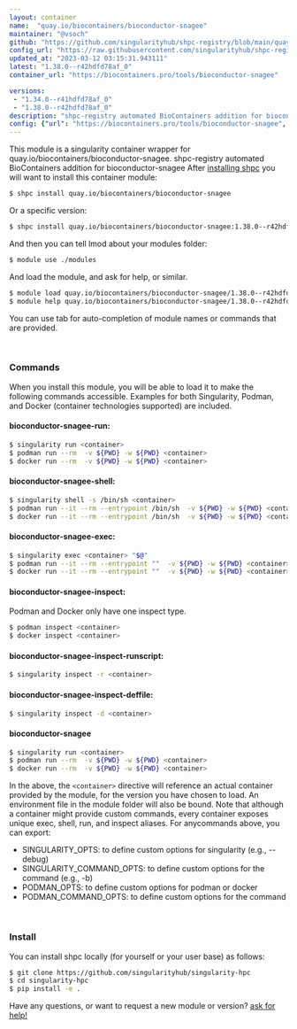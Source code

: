 ```yaml
---
layout: container
name:  "quay.io/biocontainers/bioconductor-snagee"
maintainer: "@vsoch"
github: "https://github.com/singularityhub/shpc-registry/blob/main/quay.io/biocontainers/bioconductor-snagee/container.yaml"
config_url: "https://raw.githubusercontent.com/singularityhub/shpc-registry/main/quay.io/biocontainers/bioconductor-snagee/container.yaml"
updated_at: "2023-03-12 03:15:31.943111"
latest: "1.38.0--r42hdfd78af_0"
container_url: "https://biocontainers.pro/tools/bioconductor-snagee"

versions:
 - "1.34.0--r41hdfd78af_0"
 - "1.38.0--r42hdfd78af_0"
description: "shpc-registry automated BioContainers addition for bioconductor-snagee"
config: {"url": "https://biocontainers.pro/tools/bioconductor-snagee", "maintainer": "@vsoch", "description": "shpc-registry automated BioContainers addition for bioconductor-snagee", "latest": {"1.38.0--r42hdfd78af_0": "sha256:3bbbde4c1d30801bf2b56e69c4b57ad6cf1ebe921677f1ac9c12369ee85f4b3b"}, "tags": {"1.34.0--r41hdfd78af_0": "sha256:4db541f26a9b567d437068d9270e65d4924b2e5835ec7b0a73e74af85c21abaf", "1.38.0--r42hdfd78af_0": "sha256:3bbbde4c1d30801bf2b56e69c4b57ad6cf1ebe921677f1ac9c12369ee85f4b3b"}, "docker": "quay.io/biocontainers/bioconductor-snagee"}
---
```


This module is a singularity container wrapper for quay.io/biocontainers/bioconductor-snagee.
shpc-registry automated BioContainers addition for bioconductor-snagee
After [installing shpc](#install) you will want to install this container module:


```bash
$ shpc install quay.io/biocontainers/bioconductor-snagee
```

Or a specific version:

```bash
$ shpc install quay.io/biocontainers/bioconductor-snagee:1.38.0--r42hdfd78af_0
```

And then you can tell lmod about your modules folder:

```bash
$ module use ./modules
```

And load the module, and ask for help, or similar.

```bash
$ module load quay.io/biocontainers/bioconductor-snagee/1.38.0--r42hdfd78af_0
$ module help quay.io/biocontainers/bioconductor-snagee/1.38.0--r42hdfd78af_0
```

You can use tab for auto-completion of module names or commands that are provided.

<br>

### Commands

When you install this module, you will be able to load it to make the following commands accessible.
Examples for both Singularity, Podman, and Docker (container technologies supported) are included.

#### bioconductor-snagee-run:

```bash
$ singularity run <container>
$ podman run --rm  -v ${PWD} -w ${PWD} <container>
$ docker run --rm  -v ${PWD} -w ${PWD} <container>
```

#### bioconductor-snagee-shell:

```bash
$ singularity shell -s /bin/sh <container>
$ podman run --it --rm --entrypoint /bin/sh  -v ${PWD} -w ${PWD} <container>
$ docker run --it --rm --entrypoint /bin/sh  -v ${PWD} -w ${PWD} <container>
```

#### bioconductor-snagee-exec:

```bash
$ singularity exec <container> "$@"
$ podman run --it --rm --entrypoint ""  -v ${PWD} -w ${PWD} <container> "$@"
$ docker run --it --rm --entrypoint ""  -v ${PWD} -w ${PWD} <container> "$@"
```

#### bioconductor-snagee-inspect:

Podman and Docker only have one inspect type.

```bash
$ podman inspect <container>
$ docker inspect <container>
```

#### bioconductor-snagee-inspect-runscript:

```bash
$ singularity inspect -r <container>
```

#### bioconductor-snagee-inspect-deffile:

```bash
$ singularity inspect -d <container>
```



#### bioconductor-snagee

```bash
$ singularity run <container>
$ podman run --rm  -v ${PWD} -w ${PWD} <container>
$ docker run --rm  -v ${PWD} -w ${PWD} <container>
```


In the above, the `<container>` directive will reference an actual container provided
by the module, for the version you have chosen to load. An environment file in the
module folder will also be bound. Note that although a container
might provide custom commands, every container exposes unique exec, shell, run, and
inspect aliases. For anycommands above, you can export:

 - SINGULARITY_OPTS: to define custom options for singularity (e.g., --debug)
 - SINGULARITY_COMMAND_OPTS: to define custom options for the command (e.g., -b)
 - PODMAN_OPTS: to define custom options for podman or docker
 - PODMAN_COMMAND_OPTS: to define custom options for the command

<br>

### Install

You can install shpc locally (for yourself or your user base) as follows:

```bash
$ git clone https://github.com/singularityhub/singularity-hpc
$ cd singularity-hpc
$ pip install -e .
```

Have any questions, or want to request a new module or version? [ask for help!](https://github.com/singularityhub/singularity-hpc/issues)